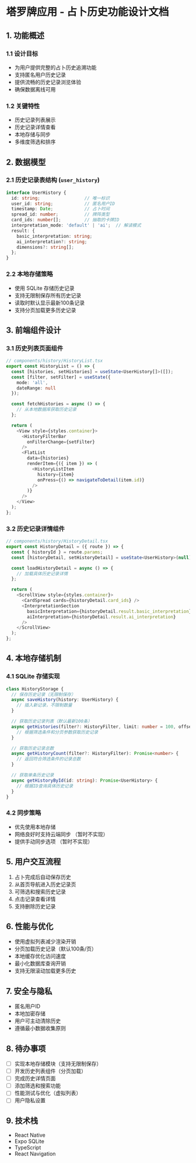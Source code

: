 # 塔罗牌应用 - 占卜历史功能设计文档

## 1. 功能概述

### 1.1 设计目标
- 为用户提供完整的占卜历史追溯功能
- 支持匿名用户历史记录
- 提供流畅的历史记录浏览体验
- 确保数据离线可用

### 1.2 关键特性
- 历史记录列表展示
- 历史记录详情查看
- 本地存储与同步
- 多维度筛选和排序

## 2. 数据模型

### 2.1 历史记录表结构 (`user_history`)
```typescript
interface UserHistory {
  id: string;                 // 唯一标识
  user_id: string;            // 匿名用户ID
  timestamp: Date;            // 占卜时间
  spread_id: number;          // 牌阵类型
  card_ids: number[];         // 抽取的卡牌ID
  interpretation_mode: 'default' | 'ai';  // 解读模式
  result: {
    basic_interpretation: string;
    ai_interpretation?: string;
    dimensions?: string[];
  };
}
```

### 2.2 本地存储策略
- 使用 SQLite 存储历史记录
- 支持无限制保存所有历史记录
- 读取时默认显示最新100条记录
- 支持分页加载更多历史记录

## 3. 前端组件设计

### 3.1 历史列表页面组件
```typescript
// components/history/HistoryList.tsx
export const HistoryList = () => {
  const [histories, setHistories] = useState<UserHistory[]>([]);
  const [filter, setFilter] = useState({
    mode: 'all',
    dateRange: null
  });

  const fetchHistories = async () => {
    // 从本地数据库获取历史记录
  };

  return (
    <View style={styles.container}>
      <HistoryFilterBar
        onFilterChange={setFilter}
      />
      <FlatList
        data={histories}
        renderItem={({ item }) => (
          <HistoryListItem
            history={item}
            onPress={() => navigateToDetail(item.id)}
          />
        )}
      />
    </View>
  );
};
```

### 3.2 历史记录详情组件
```typescript
// components/history/HistoryDetail.tsx
export const HistoryDetail = ({ route }) => {
  const { historyId } = route.params;
  const [historyDetail, setHistoryDetail] = useState<UserHistory>(null);

  const loadHistoryDetail = async () => {
    // 加载具体历史记录详情
  };

  return (
    <ScrollView style={styles.container}>
      <CardSpread cards={historyDetail.card_ids} />
      <InterpretationSection
        basicInterpretation={historyDetail.result.basic_interpretation}
        aiInterpretation={historyDetail.result.ai_interpretation}
      />
    </ScrollView>
  );
};
```

## 4. 本地存储机制

### 4.1 SQLite 存储实现
```typescript
class HistoryStorage {
  // 保存历史记录（无限制保存）
  async saveHistory(history: UserHistory) {
    // 插入新记录，不限制数量
  }

  // 获取历史记录列表（默认最新100条）
  async getHistories(filter?: HistoryFilter, limit: number = 100, offset: number = 0): Promise<UserHistory[]> {
    // 根据筛选条件和分页参数获取历史记录
  }

  // 获取历史记录总数
  async getHistoryCount(filter?: HistoryFilter): Promise<number> {
    // 返回符合筛选条件的记录总数
  }

  // 获取单条历史记录
  async getHistoryById(id: string): Promise<UserHistory> {
    // 根据ID查询具体历史记录
  }
}
```

### 4.2 同步策略
- 优先使用本地存储
- 网络良好时支持云端同步 （暂时不实现）
- 提供手动同步选项 （暂时不实现）

## 5. 用户交互流程

1. 占卜完成后自动保存历史
2. 从首页导航进入历史记录页
3. 可筛选和搜索历史记录
4. 点击记录查看详情
5. 支持删除历史记录

## 6. 性能与优化

- 使用虚拟列表减少渲染开销
- 分页加载历史记录（默认100条/页）
- 本地缓存优化访问速度
- 最小化数据库查询开销
- 支持无限滚动加载更多历史

## 7. 安全与隐私

- 匿名用户ID
- 本地加密存储
- 用户可主动清除历史
- 遵循最小数据收集原则

## 8. 待办事项

- [ ] 实现本地存储模块（支持无限制保存）
- [ ] 开发历史列表组件（分页加载）
- [ ] 完成历史详情页面
- [ ] 添加筛选和搜索功能
- [ ] 性能测试与优化（虚拟列表）
- [ ] 用户隐私设置

## 9. 技术栈

- React Native
- Expo SQLite
- TypeScript
- React Navigation
